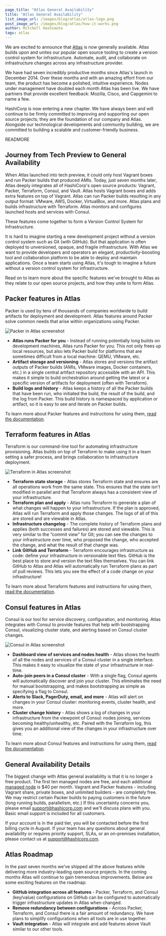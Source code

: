 ```yaml
---
page_title: "Atlas General Availability"
title: "Atlas General Availability"
list_image_url: /images/blog/atlas/atlas-logo.png
post_image_url: /images/blog/atlas/how-it-works.png
author: Mitchell Hashimoto
tags: atlas
---
```


We are excited to announce that [Atlas](https://atlas.hashicorp.com) is now generally available. Atlas builds upon and unites our popular open source tooling to create a version control system for infrastructure. Automate, audit, and collaborate on infrastructure changes across any infrastructure provider.

We have had seven incredibly productive months since Atlas's launch in December 2014. Over these months and with an amazing effort from our team, the product has become a polished, intuitive experience. Nodes under management have doubled each month Atlas has been live. We have partners that provide excellent feedback: Mozilla, Cisco, and Capgemini to name a few.

HashiCorp is now entering a new chapter. We have always been and will continue to be firmly committed to improving and supporting our open source projects; they are the foundation of our company and Atlas. Alongside our technological developments and community building, we are committed to building a scalable and customer-friendly business.

READMORE

## Journey from Tech Preview to General Availability

When Atlas launched into tech preview, it could only host Vagrant boxes and run Packer builds that produced AMIs. Today, just seven months later, Atlas deeply integrates all of HashiCorp's open source products: Vagrant, Packer, Terraform, Consul, and Vault. Atlas hosts Vagrant boxes and adds extra features on top of Vagrant. Atlas can run Packer builds resulting in any output format: VMware, AWS, Docker, VirtualBox, and more. Atlas plans and builds infrastructure with Terraform. Atlas monitors and configures launched hosts and services with Consul.

These features come together to form a Version Control System for Infrastructure.

It is hard to imagine starting a new development project without a version control system such as Git (with GitHub). But that application is often deployed to unversioned, opaque, and fragile infrastructure. With Atlas we want to provide developers and operators an elegant, productivity-boosting tool and collaboration platform to be able to deploy and maintain applications. Once a team starts using Atlas, it's tough to imagine a future without a version control system for infrastructure.

Read on to learn more about the specific features we've brought to Atlas as they relate to our open source projects, and how they unite to form Atlas.

## Packer features in Atlas

Packer is used by tens of thousands of companies worldwide to build artifacts for deployment and development. Atlas features around Packer solve common needs that arise within organizations using Packer.

![Packer in Atlas screenshot](/images/blog/atlas/packer-screenshot.png)

  * **Atlas runs Packer for you** - Instead of running potentially long builds on development machines, Atlas runs Packer for you. This not only frees up local resources, but also lets Packer build for platforms that are sometimes difficult from a local machine: QEMU, VMware, etc.
  * **Artifact storage and versioning** - Atlas stores and versions the artifact outputs of Packer builds (AMIs, VMware images, Docker containers, etc.) in a single central artifact repository accessible with an API. This makes it simple to build orchestration around getting the latest or a specific version of artifacts for deployment (often with Terraform).
  * **Build logs and history** - Atlas keeps a history of all the Packer builds that have been run, who initiated the build, the result of the build, and the log from Packer. This build history is namespaced by application or artifact, so it is easy to see and iterate on Packer builds.

To learn more about Packer features and instructions for using them, [read the documentation](https://atlas.hashicorp.com/help/packer/features).

## Terraform features in Atlas

Terraform is our command-line tool for automating infrastructure provisioning. Atlas builds on top of Terraform to make using it in a team setting a safer process, and brings collaboration to infrastructure deployment.

![Terraform in Atlas screenshot](/images/blog/atlas/terraform-screenshot.png)

  * **Terraform state storage** - Atlas stores Terraform state and ensures are all operations work from the same state. This ensures that the state isn't modified in parallel and that Terraform always has a consistent view of your infrastructure.
  * **Terraform plan and apply** - Atlas runs Terraform to generate a plan of what changes will happen to your infrastructure. If the plan is approved, Atlas will run Terraform and apply those changes. The logs of all of this are stored and are viewable in Atlas.
  * **Infrastructure changelog** - The complete history of Terraform plans and applies (both successes and failures) are stored and viewable. This is very similar to the “commit view” for Git; you can see the changes to your infrastructure over time, who proposed the change, who accepted the change, and what the result of that change was.
  * **Link GitHub and Terraform** - Terraform encourages infrastructure as code: define your infrastructure in versionable text files. GitHub is the best place to store and version the text files themselves. You can link GitHub to Atlas and Atlas will automatically run Terraform plans as part of pull reviews. This lets you see the effect of a code change on your infrastructure!

To learn more about Terraform features and instructions for using them, [read the documentation](https://atlas.hashicorp.com/help/terraform/features).

## Consul features in Atlas

Consul is our tool for service discovery, configuration, and monitoring. Atlas integrates with Consul to provide features that help with bootstrapping Consul, visualizing cluster state, and alerting based on Consul cluster changes.

![Consul in Atlas screenshot](/images/blog/atlas/consul-screenshot.png)

  * **Dashboard view of services and nodes health** - Atlas shows the health of all the nodes and services of a Consul cluster in a single interface. This makes it easy to visualize the state of your infrastructure in real-time.
  * **Auto-join peers in a Consul cluster** - With a single flag, Consul agents will automatically discover and join your cluster. This eliminates the need for manual bootstrapping, and makes bootstrapping as simple as specifying a flag to Consul.
  * **Alerts to Slack, PagerDuty, email, and more** - Atlas will alert on changes in your Consul cluster: monitoring events, cluster health, and more.
  * **Cluster change history** - Atlas shows a log of changes in your infrastructure from the viewpoint of Consul: nodes joining, services becoming healthy/unhealthy, etc. Paired with the Terraform log, this gives you an additional view of the changes in your infrastructure over time.

To learn more about Consul features and instructions for using them, [read the documentation](https://atlas.hashicorp.com/help/consul/features).

## General Availability Details

The biggest change with Atlas general availability is that it is no longer a free product. The first ten managed nodes are free, and each additional [managed node](https://atlas.hashicorp.com/help/glossary#managed-node) is $40 per month. Vagrant and Packer features - including Vagrant share, private boxes, and unlimited builders - are completely free. We may restrict certain Packer builds to paying customers in the future (long running builds, parallelism, etc.) If this uncertainty concerns you, please email <a href="mailto:support@hashicorp.com">support@hashicorp.com</a> and we'll discuss plans with you. Basic email support is included for all customers.

If your account is in the paid tier, you will be contacted before the first billing cycle in August. If your team has any questions about general availability or requires priority support, SLAs, or an on-premises installation, please contact us at <a href="mailto:support@hashicorp.com">support@hashicorp.com</a>.

## Atlas Roadmap

In the past seven months we've shipped all the above features while delivering more industry-leading open source projects. In the coming months Atlas will continue to gain tremendous improvements. Below are some exciting features on the roadmap:

  * **GitHub integration across all features** - Packer, Terraform, and Consul (key/value) configurations on GitHub can be configured to automatically trigger infrastructure updates in Atlas when changed.
  * **Remove redundancy between configurations** - Across Packer, Terraform, and Consul there is a fair amount of redundancy. We have plans to simplify configurations when all tools are in use together.
  * **Vault integration** - Atlas will integrate and add features above Vault similar to our other tools.
